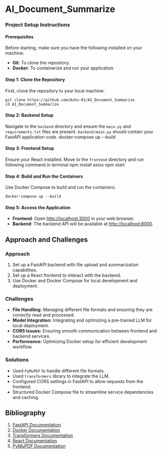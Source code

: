 # AI_Document_Summarize


### Project Setup Instructions

#### Prerequisites

Before starting, make sure you have the following installed on your machine:
- **Git**: To clone the repository.
- **Docker**: To containerize and run your application.

#### Step 1: Clone the Repository

First, clone the repository to your local machine:
```
git clone https://github.com/Ashu-01/AI_Document_Summarize
cd AI_Document_Summarize
```

#### Step 2: Backend Setup

Navigate to the `backend` directory and ensure the `main.py` and `requirements.txt` files are present.
`backend/main.py` should contain your FastAPI application code.
docker-compose up --build

#### Step 3: Frontend Setup

Ensure your React installed.
Move to the `frontend` directory
and run following command in terminal
npm install axios
npm start

#### Step 4: Build and Run the Containers

Use Docker Compose to build and run the containers:
```
docker-compose up --build
```

#### Step 5: Access the Application

- **Frontend**: Open [http://localhost:3000](http://localhost:3000) in your web browser.
- **Backend**: The backend API will be available at [http://localhost:8000](http://localhost:8000).



## Approach and Challenges

### Approach
1. Set up a FastAPI backend with file upload and summarization capabilities.
2. Set up a React frontend to interact with the backend.
3. Use Docker and Docker Compose for local development and deployment.

### Challenges
- **File Handling:** Managing different file formats and ensuring they are correctly read and processed.
- **Model Integration:** Integrating and optimizing a pre-trained LLM for local deployment.
- **CORS Issues:** Ensuring smooth communication between frontend and backend services.
- **Performance:** Optimizing Docker setup for efficient development workflow.

### Solutions
- Used  `PyMuPDF` to handle different file formats.
- Used `transformers` library to integrate the LLM.
- Configured CORS settings in FastAPI to allow requests from the frontend.
- Structured Docker Compose file to streamline service dependencies and caching.

## Bibliography

1. [FastAPI Documentation](https://fastapi.tiangolo.com/)
2. [Docker Documentation](https://docs.docker.com/)
3. [Transformers Documentation](https://huggingface.co/transformers/)
4. [React Documentation](https://reactjs.org/)
5. [PyMuPDF Documentation](https://pymupdf.readthedocs.io/en/latest/)

